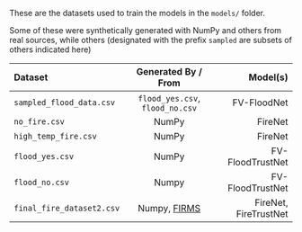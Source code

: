 These are the datasets used to train the models in the ``models/`` folder. 

Some of these were synthetically generated with NumPy and others from real sources, while others (designated with the prefix ``sampled`` are subsets of others indicated here)


|          Dataset         |   Generated By / From   |         Model(s)         |
| :----------------------- | :--------------: | ------------------------:|
| ``sampled_flood_data.csv`` | ``flood_yes.csv``, ``flood_no.csv`` | FV-FloodNet 
|     ``no_fire.csv``      |      NumPy       |   FireNet  |  
|  ``high_temp_fire.csv``  |      NumPy       |   FireNet  |
|    ``flood_yes.csv``     |      NumPy       |     FV-FloodTrustNet     |
|     ``flood_no.csv``     |      Numpy       |     FV-FloodTrustNet     |
| ``final_fire_dataset2.csv`` |  Numpy, [FIRMS](https://firms.modaps.eosdis.nasa.gov/data/active_fire/modis-c6.1/csv/MODIS_C6_1_Global_7d.csv) | FireNet, FireTrustNet |

